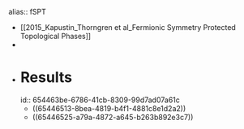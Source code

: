 alias:: fSPT

- [[2015_Kapustin_Thorngren et al_Fermionic Symmetry Protected Topological Phases]]
-
- # Results
  id:: 654463be-6786-41cb-8309-99d7ad07a61c
	- ((65446513-8bea-4819-b4f1-4881c8e1d2a2))
	- ((65446525-a79a-4872-a645-b263b892e3c7))